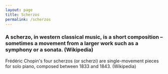 ```yaml
---
layout: page
title: Scherzos
permalink: /scherzos
---
```


<h3>A scherzo, in western classical music, is a short composition – sometimes a movement from a larger work such as a symphony or a sonata. (Wikipedia)</h3>
<p>Frédéric Chopin's four scherzos (or scherzi) are single-movement pieces for solo piano, composed between 1833 and 1843. (Wikipedia)</p>
